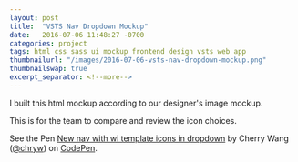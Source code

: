 ```yaml
---
layout: post
title:  "VSTS Nav Dropdown Mockup"
date:   2016-07-06 11:48:27 -0700
categories: project
tags: html css sass ui mockup frontend design vsts web app
thumbnailurl: "/images/2016-07-06-vsts-nav-dropdown-mockup.png"
thumbnailswap: true
excerpt_separator: <!--more-->
---
```


I built this html mockup according to our designer's image mockup.


<!--more-->
This is for the team to compare and review the icon choices.

<p data-height="600" data-theme-id="light" data-slug-hash="e1b1899fd32830744924ff8b8c5f5f2b" data-default-tab="result" data-user="chryw" data-embed-version="2" class="codepen">See the Pen <a href="http://codepen.io/chryw/pen/e1b1899fd32830744924ff8b8c5f5f2b/">New nav with wi template icons in dropdown</a> by Cherry Wang (<a href="http://codepen.io/chryw">@chryw</a>) on <a href="http://codepen.io">CodePen</a>.</p>
<script async src="//assets.codepen.io/assets/embed/ei.js"></script>
